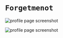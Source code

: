 `Forgetmenot`
=========

![profile page screenshot](http://i.imgur.com/OVswDrA.png)

![profile page screenshot](http://i.imgur.com/CeXpQBe.png)

